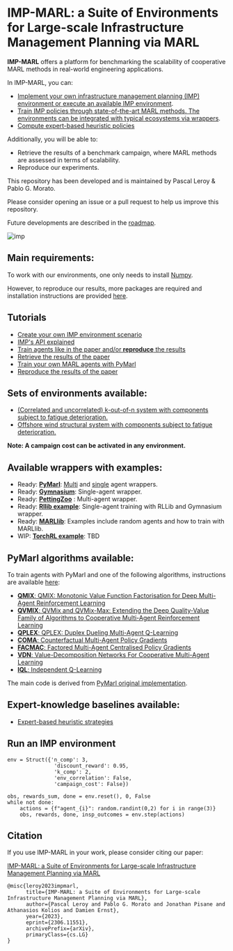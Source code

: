 # IMP-MARL: a Suite of Environments for Large-scale Infrastructure Management Planning via MARL


**IMP-MARL** offers a platform for benchmarking the scalability of cooperative MARL methods in real-world engineering applications.

In IMP-MARL, you can:
- [Implement your own infrastructure management planning (IMP) environment or execute an available IMP environment](./imp_env/).
- [Train IMP policies through state-of-the-art MARL methods. The environments can be integrated with typical ecosystems via wrappers](imp_wrappers/).
- [Compute expert-based heuristic policies](./heuristics/)

Additionally, you will be able to:
- Retrieve the results of a benchmark campaign, where MARL methods are assessed in terms of scalability.
- Reproduce our experiments.

This repository has been developed and is maintained by Pascal Leroy & Pablo G. Morato.

Please consider opening an issue or a pull request to help us improve this repository.

Future developments are described in the [roadmap](ROADMAP.md).

![imp](imp_intro.png)

## Main requirements:
To work with our environments, one only needs to install [Numpy](https://numpy.org/install/).

However, to reproduce our results, more packages are required and installation instructions are provided [here](pymarl/README.md).

## Tutorials
- [Create your own IMP environment scenario](imp_env/new_imp_env_tutorial.ipynb)
- [IMP's API explained](imp_wrappers/README.md)
- [Train agents like in the paper and/or **reproduce** the results](pymarl/README.md)
- [Retrieve the results of the paper](results_scripts/README.md)
- [Train your own MARL agents with PyMarl](pymarl/EXEC_PYMARL.md)
- [Reproduce the results of the paper](REPROD_EXP.md)

## Sets of environments available:
- [(Correlated and uncorrelated) k-out-of-n system with components subject to fatigue deterioration.](./imp_env/struct_env.py)
- [Offshore wind structural system with components subject to fatigue deterioration.](./imp_env/owf_env.py)

**Note: A campaign cost can be activated in any environment.**

## Available wrappers with examples: 
- Ready: [**PyMarl**](imp_wrappers/pymarl_wrapper): [Multi](imp_wrappers/pymarl_wrapper/pymarl_wrap_ma_struct.py) and [single](imp_wrappers/pymarl_wrapper/pymarl_wrap_sa_struct.py) agent wrappers.
- Ready: [**Gymnasium**](imp_wrappers/gymnasium/gym_wrap_sa_struct.py): Single-agent wrapper.
- Ready: [**PettingZoo**](imp_wrappers/pettingzoo/pettingzoo_wrap_struct.py) : Multi-agent wrapper.
- Ready: [**Rllib example**](imp_wrappers/examples/rllib/rllib_example.py): Single-agent training with RLLib and Gymnasium wrapper.
- Ready: [**MARLlib**](imp_wrappers/marllib/marllib_wrap_ma_struct.py): Examples include random agents and how to train with MARLlib.
- WIP: [**TorchRL example**](): TBD

## PyMarl algorithms available:

To train agents with PyMarl and one of the following algorithms, instructions are available [here](pymarl/EXEC_PYMARL.md):

- [**QMIX**: QMIX: Monotonic Value Function Factorisation for Deep Multi-Agent Reinforcement Learning](https://arxiv.org/abs/1803.11485)
- [**QVMIX**: QVMix and QVMix-Max: Extending the Deep Quality-Value Family of Algorithms to Cooperative Multi-Agent Reinforcement Learning](https://arxiv.org/abs/2012.12062)
- [**QPLEX**: QPLEX: Duplex Dueling Multi-Agent Q-Learning](https://arxiv.org/abs/2008.01062)
- [**COMA**: Counterfactual Multi-Agent Policy Gradients](https://arxiv.org/abs/1705.08926)
- [**FACMAC**: Factored Multi-Agent Centralised Policy Gradients](https://arxiv.org/abs/2003.06709)
- [**VDN**: Value-Decomposition Networks For Cooperative Multi-Agent Learning](https://arxiv.org/abs/1706.05296) 
- [**IQL**: Independent Q-Learning](https://arxiv.org/abs/1511.08779)

The main code is derived from [PyMarl original implementation](https://github.com/oxwhirl/pymarl).

## Expert-knowledge baselines available:
- [Expert-based heuristic strategies](https://www.sciencedirect.com/science/article/pii/S0167473017302138)

## Run an IMP environment 
```
env = Struct({'n_comp': 3,
               'discount_reward': 0.95,
               'k_comp': 2,
               'env_correlation': False,
               'campaign_cost': False})

obs, rewards_sum, done = env.reset(), 0, False
while not done:
    actions = {f"agent_{i}": random.randint(0,2) for i in range(3)}
    obs, rewards, done, insp_outcomes = env.step(actions) 
```   

## Citation
If you use IMP-MARL in your work, please consider citing our paper:

[IMP-MARL: a Suite of Environments for Large-scale Infrastructure Management Planning via MARL](https://arxiv.org/abs/2306.11551)
```
@misc{leroy2023impmarl,
      title={IMP-MARL: a Suite of Environments for Large-scale Infrastructure Management Planning via MARL}, 
      author={Pascal Leroy and Pablo G. Morato and Jonathan Pisane and Athanasios Kolios and Damien Ernst},
      year={2023},
      eprint={2306.11551},
      archivePrefix={arXiv},
      primaryClass={cs.LG}
}
```

